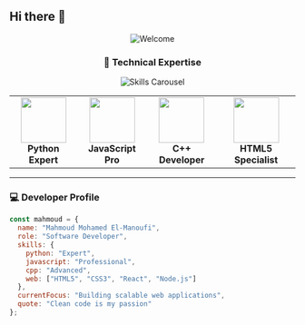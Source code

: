 ## Hi there 👋
<div align="center">
  
  <!-- Animated Header -->
  ![Welcome](https://readme-typing-svg.herokuapp.com?font=Fira+Code&size=30&duration=4000&pause=1000&color=20C20E&width=600&lines=Mahmoud+El-Manoufi;Professional+Software+Developer;Python+%7C+JavaScript+%7C+C++;Full-Stack+Specialist)

  ### 🚀 Technical Expertise
  
  <!-- Animated Skills Carousel -->
  <div align="center">
    <img src="https://readme-typing-svg.herokuapp.com?font=Fira+Code&duration=3000&repeat=true&color=20C20E&width=500&lines=Python+Expert;JavaScript+Pro;C%2B%2B+Developer;HTML5+Specialist;CSS3+Wizard;React+Developer;Node.js+Programmer" alt="Skills Carousel">
  </div>

  <!-- Tech Stack Icons -->
  <table>
    <tr>
      <td align="center">
        <img src="https://cdn.jsdelivr.net/gh/devicons/devicon/icons/python/python-original-wordmark.svg" width="80">
        <br>
        <b>Python Expert</b>
      </td>
      <td align="center">
        <img src="https://cdn.jsdelivr.net/gh/devicons/devicon/icons/javascript/javascript-original.svg" width="80">
        <br>
        <b>JavaScript Pro</b>
      </td>
      <td align="center">
        <img src="https://cdn.jsdelivr.net/gh/devicons/devicon/icons/cplusplus/cplusplus-original.svg" width="80">
        <br>
        <b>C++ Developer</b>
      </td>
      <td align="center">
        <img src="https://cdn.jsdelivr.net/gh/devicons/devicon/icons/html5/html5-original-wordmark.svg" width="80">
        <br>
        <b>HTML5 Specialist</b>
      </td>
    </tr>
  </table>
</div>

---

### 💻 Developer Profile

```javascript
const mahmoud = {
  name: "Mahmoud Mohamed El-Manoufi",
  role: "Software Developer",
  skills: {
    python: "Expert",
    javascript: "Professional", 
    cpp: "Advanced",
    web: ["HTML5", "CSS3", "React", "Node.js"]
  },
  currentFocus: "Building scalable web applications",
  quote: "Clean code is my passion"
};
